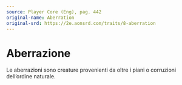 ```yaml
---
source: Player Core (Eng), pag. 442
original-name: Aberration
original-srd: https://2e.aonsrd.com/traits/8-aberration
---
```


# Aberrazione

Le aberrazioni sono creature provenienti da oltre i piani o corruzioni
dell’ordine naturale.
